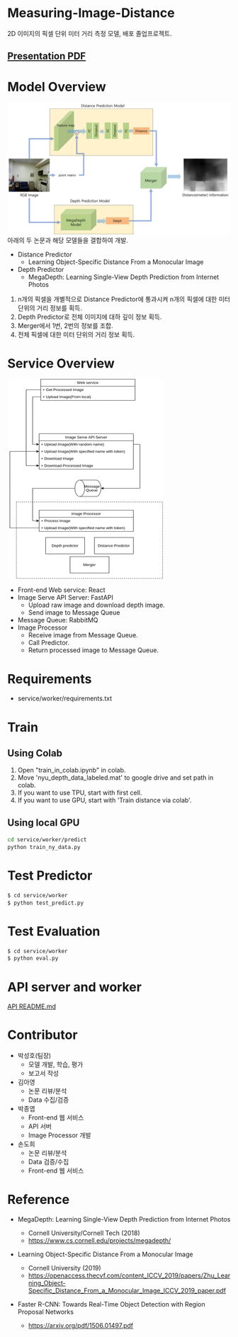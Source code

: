 # Measuring-Image-Distance
2D 이미지의 픽셀 단위 미터 거리 측정 모델, 배포 졸업프로젝트.


## [Presentation PDF](result/Final-Presentation.pdf)
# Model Overview
![](result/Model-Overview.jpg)
아래의 두 논문과 해당 모델들을 결합하여 개발.
- Distance Predictor
  - Learning Object-Specific Distance From a Monocular Image
- Depth Predictor
  - MegaDepth: Learning Single-View Depth Prediction from Internet Photos

1. n개의 픽셀을 개별적으로 Distance Predictor에 통과시켜 n개의 픽셀에 대한 미터 단위의 거리 정보를 획득.
2. Depth Predictor로 전체 이미지에 대하 깊이 정보 획득.
3. Merger에서 1번, 2번의 정보를 조합.
4. 전체 픽셀에 대한 미터 단위의 거리 정보 획득.

# Service Overview
![](result/Model-Service-Overview.png)
- Front-end Web service: React
- Image Serve API Server: FastAPI
  - Upload raw image and download depth image.
  - Send image to Message Queue
- Message Queue: RabbitMQ
- Image Processor
  - Receive image from Message Queue.
  - Call Predictor.
  - Return processed image to Message Queue.
# Requirements
- service/worker/requirements.txt

# Train
## Using Colab
1. Open "train_in_colab.ipynb" in colab.
2. Move 'nyu_depth_data_labeled.mat' to google drive and set path in colab.
3. If you want to use TPU, start with first cell.
4. If you want to use GPU, start with 'Train distance via colab'.

## Using local GPU
```sh
cd service/worker/predict
python train_ny_data.py
```
# Test Predictor
```sh
$ cd service/worker
$ python test_predict.py
```

# Test Evaluation
```sh
$ cd service/worker
$ python eval.py
```


# API server and worker
[API README.md](service/README.md)

# Contributor

- 박성호(팀장)
  - 모델 개발, 학습, 평가
  - 보고서 작성
- 김아영
  - 논문 리뷰/분석
  - Data 수집/검증
- 박종엽
  - Front-end 웹 서비스
  - API 서버
  - Image Processor 개발
- 손도희
  - 논문 리뷰/분석
  - Data 검증/수집
  - Front-end 웹 서비스

# Reference
- MegaDepth: Learning Single-View Depth Prediction from Internet Photos
  - Cornell University/Cornell Tech (2018)
  - https://www.cs.cornell.edu/projects/megadepth/ 

- Learning Object-Specific Distance From a Monocular Image
    - Cornell University (2019)
    - https://openaccess.thecvf.com/content_ICCV_2019/papers/Zhu_Learning_Object-Specific_Distance_From_a_Monocular_Image_ICCV_2019_paper.pdf

- Faster R-CNN: Towards Real-Time Object Detection with Region Proposal Networks
    - https://arxiv.org/pdf/1506.01497.pdf
